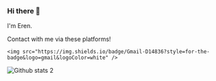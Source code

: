 ### Hi there 👋

I'm Eren.

Contact with me via these platforms!

	<img src="https://img.shields.io/badge/Gmail-D14836?style=for-the-badge&logo=gmail&logoColor=white" />


![Github stats 2](https://github-readme-stats.vercel.app/api?username=Erendevv&show_icons=true&theme=radical)

